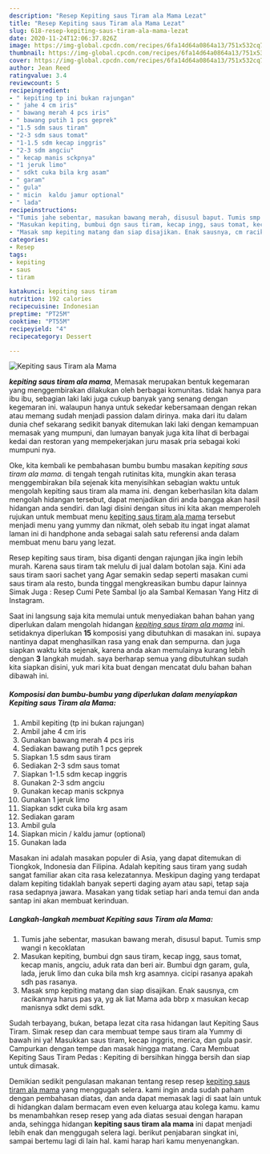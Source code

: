 ```yaml
---
description: "Resep Kepiting saus Tiram ala Mama Lezat"
title: "Resep Kepiting saus Tiram ala Mama Lezat"
slug: 618-resep-kepiting-saus-tiram-ala-mama-lezat
date: 2020-11-24T12:06:37.826Z
image: https://img-global.cpcdn.com/recipes/6fa14d64a0864a13/751x532cq70/kepiting-saus-tiram-ala-mama-foto-resep-utama.jpg
thumbnail: https://img-global.cpcdn.com/recipes/6fa14d64a0864a13/751x532cq70/kepiting-saus-tiram-ala-mama-foto-resep-utama.jpg
cover: https://img-global.cpcdn.com/recipes/6fa14d64a0864a13/751x532cq70/kepiting-saus-tiram-ala-mama-foto-resep-utama.jpg
author: Jean Reed
ratingvalue: 3.4
reviewcount: 5
recipeingredient:
- " kepiting tp ini bukan rajungan"
- " jahe 4 cm iris"
- " bawang merah 4 pcs iris"
- " bawang putih 1 pcs geprek"
- "1.5 sdm saus tiram"
- "2-3 sdm saus tomat"
- "1-1.5 sdm kecap inggris"
- "2-3 sdm angciu"
- " kecap manis sckpnya"
- "1 jeruk limo"
- " sdkt cuka bila krg asam"
- " garam"
- " gula"
- " micin  kaldu jamur optional"
- " lada"
recipeinstructions:
- "Tumis jahe sebentar, masukan bawang merah, disusul baput. Tumis smp wangi n kecoklatan"
- "Masukan kepiting, bumbui dgn saus tiram, kecap ingg, saus tomat, kecap manis, angciu, aduk rata dan beri air. Bumbui dgn garam, gula, lada, jeruk limo dan cuka bila msh krg asamnya. cicipi rasanya apakah sdh pas rasanya."
- "Masak smp kepiting matang dan siap disajikan. Enak sausnya, cm racikannya harus pas ya, yg ak liat Mama ada bbrp x masukan kecap manisnya sdkt demi sdkt."
categories:
- Resep
tags:
- kepiting
- saus
- tiram

katakunci: kepiting saus tiram 
nutrition: 192 calories
recipecuisine: Indonesian
preptime: "PT25M"
cooktime: "PT55M"
recipeyield: "4"
recipecategory: Dessert

---
```



![Kepiting saus Tiram ala Mama](https://img-global.cpcdn.com/recipes/6fa14d64a0864a13/751x532cq70/kepiting-saus-tiram-ala-mama-foto-resep-utama.jpg)

<b><i>kepiting saus tiram ala mama</i></b>, Memasak merupakan bentuk kegemaran yang menggembirakan dilakukan oleh berbagai komunitas. tidak hanya para ibu ibu, sebagian laki laki juga cukup banyak yang senang dengan kegemaran ini. walaupun hanya untuk sekedar kebersamaan dengan rekan atau memang sudah menjadi passion dalam dirinya. maka dari itu dalam dunia chef sekarang sedikit banyak ditemukan laki laki dengan kemampuan memasak yang mumpuni, dan lumayan banyak juga kita lihat di berbagai kedai dan restoran yang mempekerjakan juru masak pria sebagai koki mumpuni nya.

Oke, kita kembali ke pembahasan bumbu bumbu masakan <i>kepiting saus tiram ala mama</i>. di tengah tengah rutinitas kita, mungkin akan terasa menggembirakan bila sejenak kita menyisihkan sebagian waktu untuk mengolah kepiting saus tiram ala mama ini. dengan keberhasilan kita dalam mengolah hidangan tersebut, dapat menjadikan diri anda bangga akan hasil hidangan anda sendiri. dan lagi disini dengan situs ini kita akan memperoleh rujukan untuk membuat menu <u>kepiting saus tiram ala mama</u> tersebut menjadi menu yang yummy dan nikmat, oleh sebab itu ingat ingat alamat laman ini di handphone anda sebagai salah satu referensi anda dalam membuat menu baru yang lezat.

Resep kepiting saus tiram, bisa diganti dengan rajungan jika ingin lebih murah. Karena saus tiram tak melulu di jual dalam botolan saja. Kini ada saus tiram saori sachet yang Agar semakin sedap seperti masakan cumi saus tiram ala resto, bunda tinggal mengkreasikan bumbu dapur lainnya Simak Juga : Resep Cumi Pete Sambal Ijo ala Sambal Kemasan Yang Hitz di Instagram.


Saat ini langsung saja kita memulai untuk menyediakan bahan bahan yang diperlukan dalam mengolah hidangan <u><i>kepiting saus tiram ala mama</i></u> ini. setidaknya diperlukan <b>15</b> komposisi yang dibutuhkan di masakan ini. supaya nantinya dapat menghasilkan rasa yang enak dan sempurna. dan juga siapkan waktu kita sejenak, karena anda akan memulainya kurang lebih dengan <b>3</b> langkah mudah. saya berharap semua yang dibutuhkan sudah kita siapkan disini, yuk mari kita buat dengan mencatat dulu bahan bahan dibawah ini.

<!--inarticleads1-->

##### Komposisi dan bumbu-bumbu yang diperlukan dalam menyiapkan Kepiting saus Tiram ala Mama:

1. Ambil  kepiting (tp ini bukan rajungan)
1. Ambil  jahe 4 cm iris
1. Gunakan  bawang merah 4 pcs iris
1. Sediakan  bawang putih 1 pcs geprek
1. Siapkan 1.5 sdm saus tiram
1. Sediakan 2-3 sdm saus tomat
1. Siapkan 1-1.5 sdm kecap inggris
1. Gunakan 2-3 sdm angciu
1. Gunakan  kecap manis sckpnya
1. Gunakan 1 jeruk limo
1. Siapkan  sdkt cuka bila krg asam
1. Sediakan  garam
1. Ambil  gula
1. Siapkan  micin / kaldu jamur (optional)
1. Gunakan  lada


Masakan ini adalah masakan populer di Asia, yang dapat ditemukan di Tiongkok, Indonesia dan Filipina. Adalah kepiting saus tiram yang sudah sangat familiar akan cita rasa kelezatannya. Meskipun daging yang terdapat dalam kepiting tidaklah banyak seperti daging ayam atau sapi, tetap saja rasa sedapnya jawara. Masakan yang tidak setiap hari anda temui dan anda santap ini akan membuat kerinduan. 

<!--inarticleads2-->

##### Langkah-langkah membuat Kepiting saus Tiram ala Mama:

1. Tumis jahe sebentar, masukan bawang merah, disusul baput. Tumis smp wangi n kecoklatan
1. Masukan kepiting, bumbui dgn saus tiram, kecap ingg, saus tomat, kecap manis, angciu, aduk rata dan beri air. Bumbui dgn garam, gula, lada, jeruk limo dan cuka bila msh krg asamnya. cicipi rasanya apakah sdh pas rasanya.
1. Masak smp kepiting matang dan siap disajikan. Enak sausnya, cm racikannya harus pas ya, yg ak liat Mama ada bbrp x masukan kecap manisnya sdkt demi sdkt.


Sudah terbayang, bukan, betapa lezat cita rasa hidangan laut Kepiting Saus Tiram. Simak resep dan cara membuat tempe saus tiram ala Yummy di bawah ini ya! Masukkan saus tiram, kecap inggris, merica, dan gula pasir. Campurkan dengan tempe dan masak hingga matang. Cara Membuat Kepiting Saus Tiram Pedas : Kepiting di bersihkan hingga bersih dan siap untuk dimasak. 

Demikian sedikit pengulasan makanan tentang resep resep <u>kepiting saus tiram ala mama</u> yang menggugah selera. kami ingin anda sudah paham dengan pembahasan diatas, dan anda dapat memasak lagi di saat lain untuk di hidangkan dalam bermacam even even keluarga atau kolega kamu. kamu bs menambahkan resep resep yang ada diatas sesuai dengan harapan anda, sehingga hidangan <b>kepiting saus tiram ala mama</b> ini dapat menjadi lebih enak dan menggugah selera lagi. berikut penjabaran singkat ini, sampai bertemu lagi di lain hal. kami harap hari kamu menyenangkan.
